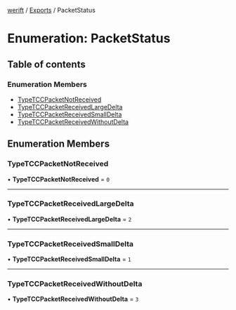 [werift](../README.md) / [Exports](../modules.md) / PacketStatus

# Enumeration: PacketStatus

## Table of contents

### Enumeration Members

- [TypeTCCPacketNotReceived](PacketStatus.md#typetccpacketnotreceived)
- [TypeTCCPacketReceivedLargeDelta](PacketStatus.md#typetccpacketreceivedlargedelta)
- [TypeTCCPacketReceivedSmallDelta](PacketStatus.md#typetccpacketreceivedsmalldelta)
- [TypeTCCPacketReceivedWithoutDelta](PacketStatus.md#typetccpacketreceivedwithoutdelta)

## Enumeration Members

### TypeTCCPacketNotReceived

• **TypeTCCPacketNotReceived** = ``0``

___

### TypeTCCPacketReceivedLargeDelta

• **TypeTCCPacketReceivedLargeDelta** = ``2``

___

### TypeTCCPacketReceivedSmallDelta

• **TypeTCCPacketReceivedSmallDelta** = ``1``

___

### TypeTCCPacketReceivedWithoutDelta

• **TypeTCCPacketReceivedWithoutDelta** = ``3``
